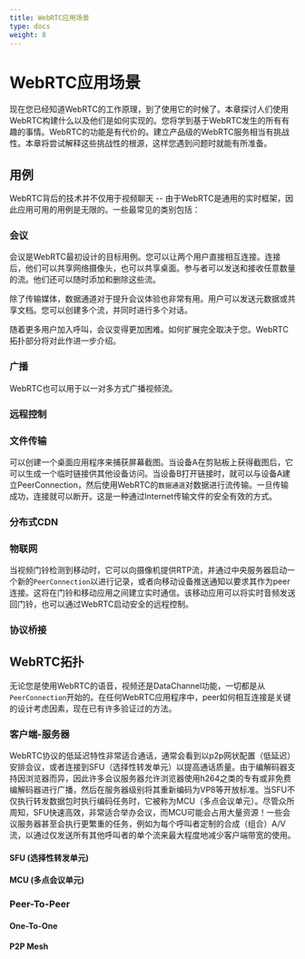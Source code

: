 ```yaml
---
title: WebRTC应用场景
type: docs
weight: 8
---
```



# WebRTC应用场景

现在您已经知道WebRTC的工作原理，到了使用它的时候了。本章探讨人们使用WebRTC构建什么以及他们是如何实现的。您将学到基于WebRTC发生的所有有趣的事情。WebRTC的功能是有代价的。建立产品级的WebRTC服务相当有挑战性。本章将尝试解释这些挑战性的根源，这样您遇到问题时就能有所准备。

## 用例

WebRTC背后的技术并不仅用于视频聊天 -- 由于WebRTC是通用的实时框架，因此应用可用的用例是无限的。一些最常见的类别包括：

### 会议

会议是WebRTC最初设计的目标用例。您可以让两个用户直接相互连接。连接后，他们可以共享网络摄像头，也可以共享桌面。参与者可以发送和接收任意数量的流。他们还可以随时添加和删除这些流。

除了传输媒体，数据通道对于提升会议体验也非常有用。用户可以发送元数据或共享文档。您可以创建多个流，并同时进行多个对话。

随着更多用户加入呼叫，会议变得更加困难。如何扩展完全取决于您。WebRTC拓扑部分将对此作进一步介绍。

### 广播

WebRTC也可以用于以一对多方式广播视频流。

### 远程控制
### 文件传输

可以创建一个桌面应用程序来捕获屏幕截图。当设备A在剪贴板上获得截图后，它可以生成一个临时链接供其他设备访问。当设备B打开链接时，就可以与设备A建立PeerConnection，然后使用WebRTC的`数据通道`对数据进行流传输。一旦传输成功，连接就可以断开。这是一种通过Internet传输文件的安全有效的方式。

### 分布式CDN
### 物联网

当视频门铃检测到移动时，它可以向摄像机提供RTP流，并通过中央服务器启动一个新的`PeerConnection`以进行记录，或者向移动设备推送通知以要求其作为peer连接。这将在门铃和移动应用之间建立实时通信。该移动应用可以将实时音频发送回门铃，也可以通过WebRTC启动安全的远程控制。

### 协议桥接


## WebRTC拓扑

无论您是使用WebRTC的语音，视频还是DataChannel功能，一切都是从`PeerConnection`开始的。在任何WebRTC应用程序中，peer如何相互连接是关键的设计考虑因素，现在已有许多验证过的方法。

### 客户端-服务器

WebRTC协议的低延迟特性非常适合通话，通常会看到以p2p网状配置（低延迟）安排会议，或者连接到SFU（选择性转发单元）以提高通话质量。由于编解码器支持因浏览器而异，因此许多会议服务器允许浏览器使用h264之类的专有或非免费编解码器进行广播，然后在服务器级别将其重新编码为VP8等开放标准。当SFU不仅执行转发数据包时执行编码任务时，它被称为MCU（多点会议单元）。尽管众所周知，SFU快速高效，非常适合举办会议，而MCU可能会占用大量资源！一些会议服务器甚至会执行更繁重的任务，例如为每个呼叫者定制的合成（组合）A/V流，以通过仅发送所有其他呼叫者的单个流来最大程度地减少客户端带宽的使用。

#### SFU (选择性转发单元)
#### MCU (多点会议单元)

### Peer-To-Peer
#### One-To-One
#### P2P Mesh
